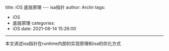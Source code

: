 title: iOS 底层原理 --- isa指针
author: Arclin
tags:
  - iOS
  - 底层原理
categories:
  - iOS
date: 2021-06-14 15:26:00
---
本文讲述isa指针在runtime内部的实现原理和isa的优化方式

<!-- more -->

